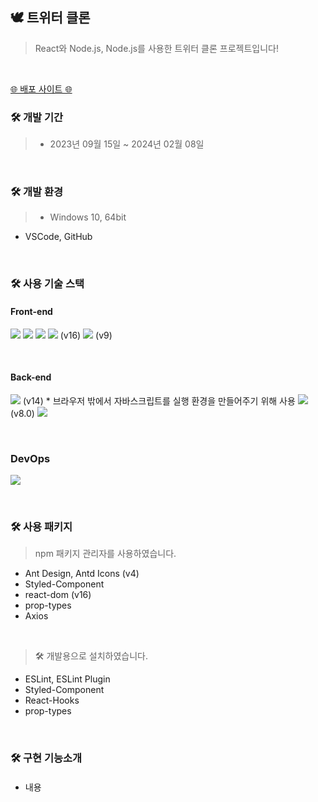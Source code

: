 ## 🕊 트위터 클론
> React와 Node.js, Node.js를 사용한 트위터 클론 프로젝트입니다!
<br>

[🌐 배포 사이트 🌐](http://nodebird.xyz/)
<br>

### 🛠 개발 기간
> * 2023년 09월 15일 ~ 2024년 02월 08일
<br>

### 🛠 개발 환경
> * Windows 10, 64bit
  * VSCode, GitHub
<br>

### 🛠 사용 기술 스택
#### Front-end
 <p>
  <!-- HTML5 스킬 아이콘 -->
  <img src="https://img.shields.io/badge/HTML5-E34F26?style=for-the-badge&logo=html5&logoColor=white"/>
  <!-- CSS3 스킬 아이콘 -->
  <img src="https://img.shields.io/badge/CSS3-1572B6?style=for-the-badge&logo=CSS3&logoColor=white">
  <!-- JavaScript 스킬 아이콘 -->
  <img src="https://img.shields.io/badge/JavaScript-F7DF1E?style=for-the-badge&logo=JavaScript&logoColor=white"/>
  <!-- React 스킬 아이콘 -->
  <img src="https://img.shields.io/badge/React-20232A?style=for-the-badge&logo=react&logoColor=61DAFB"/> (v16)
  <!-- Next.js 스킬 아이콘 -->
  <img src="https://img.shields.io/badge/Next.js-000?logo=nextdotjs&logoColor=fff&style=for-the-badge"/> (v9)
 </p>
<br>

#### Back-end
 <p>
  <!-- Node.js 스킬 아이콘 -->
  <img src="https://img.shields.io/badge/Node.js-43853D?style=for-the-badge&logo=node.js&logoColor=white"/> (v14)
  * 브라우저 밖에서 자바스크립트를 실행 환경을 만들어주기 위해 사용
  <!-- MySQL 스킬 아이콘 -->
  <img src="https://img.shields.io/badge/MySQL-005C84?style=for-the-badge&logo=mysql&logoColor=white"/> (v8.0)
  <!-- AWS 스킬 아이콘 -->
  <img src="https://img.shields.io/badge/Amazon_AWS-FF9900?style=for-the-badge&logo=amazonaws&logoColor=white"/>
 </p>
<br>

### DevOps
  <p>
    <!-- GitHub 스킬 아이콘 -->
    <img src="https://img.shields.io/badge/GitHub-100000?style=for-the-badge&logo=github&logoColor=white"/>
  </p>
<br>

<!-- ---------- -------------------- 사용 패키지 -------------------- ---------- -->
### 🛠 사용 패키지
> npm 패키지 관리자를 사용하였습니다.
* Ant Design, Antd Icons (v4)
* Styled-Component
* react-dom (v16)
* prop-types
* Axios
<br>

> 🛠 개발용으로 설치하였습니다.
* ESLint, ESLint Plugin
* Styled-Component
* React-Hooks
* prop-types
<br>

<!-- ---------- -------------------- 개발 소개 -------------------- ---------- -->
### 🛠 구현 기능소개
#### 
* 내용
<br>

